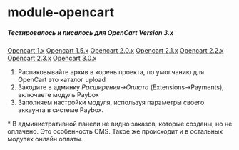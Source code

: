 # module-opencart
##### Тестировалось и писалось для OpenCart Version 3.x
[Opencart 1.x](https://github.com/PayBox/module-opencart/archive/1.x.zip)
[Opencart 1.5.x](https://github.com/PayBox/module-opencart/archive/1.5.zip)
[Opencart 2.0.x](https://github.com/PayBox/module-opencart/archive/2.0-2.1.zip)
[Opencart 2.1.x](https://github.com/PayBox/module-opencart/archive/2.0-2.1.zip)
[Opencart 2.2.x](https://github.com/PayBox/module-opencart/archive/2.2.zip)
[Opencart 2.3.x](https://github.com/PayBox/module-opencart/archive/2.3.zip)
[Opencart 3.0.x](https://github.com/PayBox/module-opencart/archive/3.0.zip)

1. Распаковывайте архив в корень проекта, по умолчанию для OpenCart это каталог upload
2. Заходите в админку *Расширения->Оплата* (Extensions->Payments), включаете модуль Paybox
3. Заполняем настройки модуля, используя параметры своего аккаунта в системе Paybox.

\* В административной панели не видно заказов, которые созданы, но не оплачено. Это особенность CMS. Такое же происходит и в остальных модулях онлайн оплаты.
